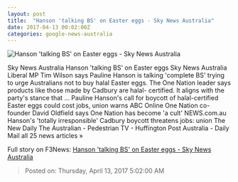 ```yaml
---
layout: post
title:  "Hanson 'talking BS' on Easter eggs - Sky News Australia"
date: 2017-04-13 00:02:00Z
categories: google-news-australia
---
```


![Hanson 'talking BS' on Easter eggs - Sky News Australia](http://www.skynews.com.au/content/dam/skynews/news/politics/federal/2017/04/13/skynews_1558609533.jpg/_jcr_content/renditions/skynews.img.1200.1006.jpeg)

Sky News Australia Hanson 'talking BS' on Easter eggs Sky News Australia Liberal MP Tim Wilson says Pauline Hanson is talking 'complete BS' trying to urge Australians not to buy halal Easter eggs. The One Nation leader says products like those made by Cadbury are halal- certified. It aligns with the party's stance that ... Pauline Hanson's call for boycott of halal-certified Easter eggs could cost jobs, union warns ABC Online One Nation co-founder David Oldfield says One Nation has become 'a cult' NEWS.com.au Hanson's 'totally irresponsible' Cadbury boycott threatens jobs: union The New Daily The Australian - Pedestrian TV - Huffington Post Australia - Daily Mail all 25 news articles »


Full story on F3News: [Hanson 'talking BS' on Easter eggs - Sky News Australia](http://www.f3nws.com/n/4EYAWD)

> Posted on: Thursday, April 13, 2017 5:02:00 AM
